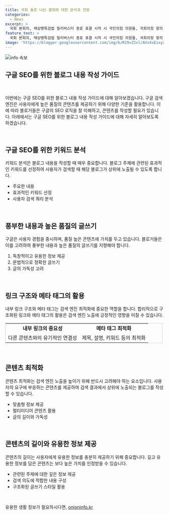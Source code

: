 ```yaml
---
title: 국회 둘로 나뉜 결정에 대한 분석과 전망
categories:
  - News
excerpt: >
  국회 본회의, 채상병특검법 필리버스터 종료 표결 시작 시 국민의힘 의원들, 국회의장 항의 - 150자 이내
feature_text: >
  국회 본회의, 채상병특검법 필리버스터 종료 표결 시작 시 국민의힘 의원들, 국회의장 항의 - 150자 이내
image: 'https://blogger.googleusercontent.com/img/b/R29vZ2xl/AVvXsEixyZcFfHzMRdzZMjFBmAUKJYCLCGyLL1o632UiGVXcaFdKo_bkvkuCioo0uUKlGfBVcT3P84aROyZIXSBEx3Aw5nCQ3pTgDom1WDC4m8eifvWiAmWEEVb4x6G_l8C0QH225ldMjyaFvpxGEBGNO37VmDTDMHGhJPq73UglMfDca1-0aw/s1600/blogspot.png'
---
```


<p><img src="https://blogger.googleusercontent.com/img/b/R29vZ2xl/AVvXsEixyZcFfHzMRdzZMjFBmAUKJYCLCGyLL1o632UiGVXcaFdKo_bkvkuCioo0uUKlGfBVcT3P84aROyZIXSBEx3Aw5nCQ3pTgDom1WDC4m8eifvWiAmWEEVb4x6G_l8C0QH225ldMjyaFvpxGEBGNO37VmDTDMHGhJPq73UglMfDca1-0aw/s1600/blogspot.png" alt="info 속보" /></p>

<h2 data-ke-size="size26">구글 SEO를 위한 블로그 내용 작성 가이드</h2>

<p data-ke-size="size16">&nbsp;</p>

<p>이번에는 구글 SEO를 위한 블로그 내용 작성 가이드에 대해 알아보겠습니다. 구글 검색 엔진은 사용자에게 높은 품질의 콘텐츠를 제공하기 위해 다양한 기준을 활용합니다. 이에 따라 블로거들은 구글의 SEO 로직을 잘 이해하고, 콘텐츠를 작성할 필요가 있습니다. 아래에서는 구글 SEO를 위한 블로그 내용 작성 가이드에 대해 자세히 알아보도록 하겠습니다.</p>

<p data-ke-size="size16">&nbsp;</p>

<h2 data-ke-size="size24">구글 SEO를 위한 키워드 분석</h2>

<p data-ke-size="size16">키워드 분석은 블로그 내용을 작성할 때 매우 중요합니다. 블로그 주제에 관련된 효과적인 키워드를 선정하여 사용자가 검색할 때 해당 블로그가 상위에 노출될 수 있도록 합니다.</p>

<ul>
<li>주요한 내용</li>
<li>효과적인 키워드 선정</li>
<li>사용자 검색 쿼리 분석</li>
</ul>

<p data-ke-size="size16">&nbsp;</p>

<h2 data-ke-size="size24">풍부한 내용과 높은 품질의 글쓰기</h2>

<p data-ke-size="size16">구글은 사용자 경험을 중시하며, 품질 높은 콘텐츠에 가치를 두고 있습니다. 블로거들은 이를 고려하여 풍부한 내용과 높은 품질의 글쓰기를 지향해야 합니다.</p>

<ol>
<li>독창적이고 유용한 정보 제공</li>
<li>문법적으로 정확한 글쓰기</li>
<li>글의 가독성 고려</li>
</ol>

<p data-ke-size="size16">&nbsp;</p>

<h2 data-ke-size="size24">링크 구조와 메타 태그의 활용</h2>

<p data-ke-size="size16">내부 링크 구조와 메타 태그는 검색 엔진 최적화에 중요한 역할을 합니다. 합리적으로 구조화된 링크와 메타 태그의 활용은 검색 엔진 노출에 긍정적인 영향을 미칠 수 있습니다.</p>

<table style="width: 500px; border: 1px solid #ccc;">
<tbody>
<tr>
<td style="text-align: center; height: 17px;"><b>내부 링크의 중요성</b></td>
<td style="text-align: center; height: 17px;"><b>메타 태그 최적화</b></td>
</tr>
<tr>
<td>다른 콘텐츠와의 유기적인 연결성</td>
<td>제목, 설명, 키워드 등의 최적화</td>
</tr>
</tbody>
</table>

<p data-ke-size="size16">&nbsp;</p>

<h2 data-ke-size="size24">콘텐츠 최적화</h2>

<p data-ke-size="size16">콘텐츠 최적화는 검색 엔진 노출을 높이기 위해 반드시 고려해야 하는 요소입니다. 사용자의 요구에 부응하는 콘텐츠를 제공하여 검색 결과에서 상위에 노출되는 블로그를 작성할 수 있습니다.</p>

<ul>
<li>맞춤형 정보 제공</li>
<li>멀티미디어 콘텐츠 활용</li>
<li>글의 길이와 가독성</li>
</ul>

<p data-ke-size="size16">&nbsp;</p>

<h2 data-ke-size="size24">콘텐츠의 길이와 유용한 정보 제공</h2>

<p data-ke-size="size16">콘텐츠의 길이는 사용자에게 유용한 정보를 충분히 제공하기 위해 중요합니다. 길고 유용한 정보를 담은 콘텐츠는 보다 높은 가치를 인정받을 수 있습니다.</p>

<ul>
<li>관련된 주제에 대한 깊은 정보 제공</li>
<li>검색 의도에 적합한 내용 구성</li>
<li>구조화된 글쓰기 스타일 활용</li>
</ul>

<p data-ke-size="size16">&nbsp;</p>
유용한 생활 정보가 필요하시다면, <a href="https://onioninfo.kr" rel="dofollow">onioninfo.kr</a>



